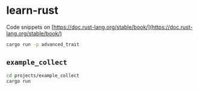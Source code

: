 # learn-rust
Code snippets on [https://doc.rust-lang.org/stable/book/](https://doc.rust-lang.org/stable/book/)

```bash
cargo run -p advanced_trait
```

## `example_collect`
```bash
cd projects/example_collect
cargo run 
```